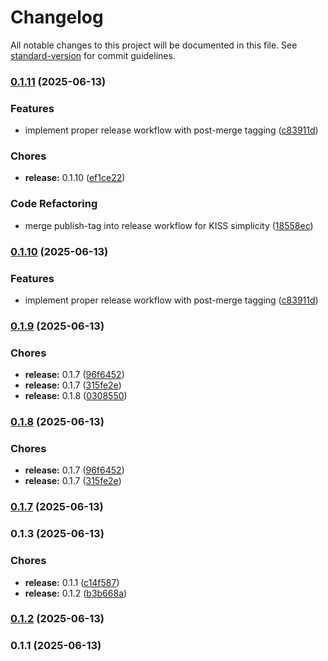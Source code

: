 # Changelog

All notable changes to this project will be documented in this file. See [standard-version](https://github.com/conventional-changelog/standard-version) for commit guidelines.

### [0.1.11](https://github.com/factoryiq-ch/n8n-nodes-fiq-opcua/compare/v0.1.9...v0.1.11) (2025-06-13)


### Features

* implement proper release workflow with post-merge tagging ([c83911d](https://github.com/factoryiq-ch/n8n-nodes-fiq-opcua/commit/c83911df77c18878d67fcc6541c2b638bcde63d7))


### Chores

* **release:** 0.1.10 ([ef1ce22](https://github.com/factoryiq-ch/n8n-nodes-fiq-opcua/commit/ef1ce220869f12f1a9ce8f34e3ca12a465b415fd))


### Code Refactoring

* merge publish-tag into release workflow for KISS simplicity ([18558ec](https://github.com/factoryiq-ch/n8n-nodes-fiq-opcua/commit/18558ec6fc6b1855ccf40e115b40b026e0cf243e))

### [0.1.10](https://github.com/factoryiq-ch/n8n-nodes-fiq-opcua/compare/v0.1.9...v0.1.10) (2025-06-13)


### Features

* implement proper release workflow with post-merge tagging ([c83911d](https://github.com/factoryiq-ch/n8n-nodes-fiq-opcua/commit/c83911df77c18878d67fcc6541c2b638bcde63d7))

### [0.1.9](https://github.com/factoryiq-ch/n8n-nodes-fiq-opcua/compare/v0.1.3...v0.1.9) (2025-06-13)


### Chores

* **release:** 0.1.7 ([96f6452](https://github.com/factoryiq-ch/n8n-nodes-fiq-opcua/commit/96f64521fdada66a300792293a4ced77f00f7506))
* **release:** 0.1.7 ([315fe2e](https://github.com/factoryiq-ch/n8n-nodes-fiq-opcua/commit/315fe2e0d1c443a1c7090c3ffcff108b89d090fb))
* **release:** 0.1.8 ([0308550](https://github.com/factoryiq-ch/n8n-nodes-fiq-opcua/commit/030855063cbfa9270a6efe85eee190323871414e))

### [0.1.8](https://github.com/factoryiq-ch/n8n-nodes-fiq-opcua/compare/v0.1.3...v0.1.8) (2025-06-13)


### Chores

* **release:** 0.1.7 ([96f6452](https://github.com/factoryiq-ch/n8n-nodes-fiq-opcua/commit/96f64521fdada66a300792293a4ced77f00f7506))
* **release:** 0.1.7 ([315fe2e](https://github.com/factoryiq-ch/n8n-nodes-fiq-opcua/commit/315fe2e0d1c443a1c7090c3ffcff108b89d090fb))

### [0.1.7](https://github.com/factoryiq-ch/n8n-nodes-fiq-opcua/compare/v0.1.3...v0.1.7) (2025-06-13)

### 0.1.3 (2025-06-13)


### Chores

* **release:** 0.1.1 ([c14f587](https://github.com/factoryiq-ch/n8n-nodes-fiq-opcua/commit/c14f587a47e909148895ad1a61ef845f522f9199))
* **release:** 0.1.2 ([b3b668a](https://github.com/factoryiq-ch/n8n-nodes-fiq-opcua/commit/b3b668af903e011ff4308711b1b8ddbb27b25a50))

### [0.1.2](https://github.com/factoryiq-ch/n8n-nodes-fiq-opcua/compare/v0.1.1...v0.1.2) (2025-06-13)

### 0.1.1 (2025-06-13)
